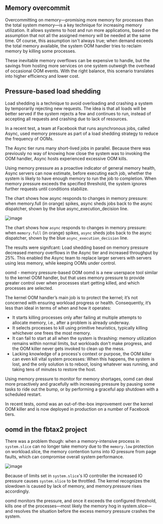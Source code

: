 ## Memory overcommit

Overcommitting on memory—promising more memory for processes than the total system memory—is a key technique for increasing memory utilization. It allows systems to host and run more applications, based on the assumption that not all the assigned memory will be needed at the same time. Of course, this assumption isn't always true; when demand exceeds the total memory available, the system OOM handler tries to reclaim memory by killing some processes.

These inevitable memory overflows can be expensive to handle, but the savings from hosting more services on one system outweigh the overhead of occasional OOM events. With the right balance, this scenario translates into higher efficiency and lower cost.

## Pressure-based load shedding

Load shedding is a technique to avoid overloading and crashing a system by temporarily rejecting new requests. The idea is that all loads will be better served if the system rejects a few and continues to run, instead of accepting all requests and crashing due to lack of resources.

In a recent test, a team at Facebook that runs asynchronous jobs, called Async, used memory pressure as part of a load shedding strategy to reduce the frequency of OOMs.

The Async tier runs many short-lived jobs in parallel. Because there was previously no way of knowing how close the system was to invoking the OOM handler, Async hosts experienced excessive OOM kills.

Using memory pressure as a proactive indicator of general memory health, Async servers can now estimate, before executing each job, whether the system is likely to have enough memory to run the job to completion. When memory pressure exceeds the specified threshold, the system ignores further requests until conditions stabilize.

The chart shows how async responds to changes in memory pressure: when memory.full (in orange) spikes, async sheds jobs back to the async dispatcher, shown by the blue async_execution_decision line.

![image](https://user-images.githubusercontent.com/20936398/202619740-c1de0914-b3dd-4323-81e0-47f0e858c71b.png)

The chart shows how `async` responds to changes in memory pressure: when `memory.full` (in orange) spikes, `async` sheds jobs back to the async dispatcher, shown by the blue `async_execution_decision` line.

The results were signifcant: Load shedding based on memory pressure decreased memory overflows in the Async tier and increased throughput by 25%. This enabled the Async team to replace larger servers with servers using less memory, while keeping OOMs under control.

oomd - memory pressure-based OOM
oomd is a new userspace tool similar to the kernel OOM handler, but that uses memory pressure to provide greater control over when processes start getting killed, and which processes are selected.

The kernel OOM handler’s main job is to protect the kernel; it’s not concerned with ensuring workload progress or health. Consequently, it’s less than ideal in terms of when and how it operates:

* It starts killing processes only after failing at multiple attempts to allocate memory, i.e., after a problem is already underway.
* It selects processes to kill using primitive heuristics, typically killing whichever one frees the most memory.
* It can fail to start at all when the system is thrashing: memory utilization remains within normal limits, but workloads don't make progress, and the OOM killer never gets invoked to clean up the mess.
* Lacking knowledge of a process's context or purpose, the OOM killer can even kill vital system processes: When this happens, the system is lost, and the only solution is to reboot, losing whatever was running, and taking tens of minutes to restore the host.

Using memory pressure to monitor for memory shortages, oomd can deal more proactively and gracefully with increasing pressure by pausing some tasks to ride out the bump, or by performing a graceful app shutdown with a scheduled restart.

In recent tests, oomd was an out-of-the-box improvement over the kernel OOM killer and is now deployed in production on a number of Facebook tiers.

## oomd in the fbtax2 project

There was a problem though: when a memory-intensive process in `system.slice` can no longer take memory due to the `memory.low` protection on workload.slice, the memory contention turns into IO pressure from page faults, which can compromise overall system performance.

![image](https://user-images.githubusercontent.com/20936398/202620323-e940dd14-5491-4a81-a1a1-3bfe016000eb.png)

Because of limits set in `system.slice`'s IO controller the increased IO pressure causes `system.slice` to be throttled. The kernel recognizes the slowdown is caused by lack of memory, and memory.pressure rises accordingly.

oomd monitors the pressure, and once it exceeds the configured threshold, kills one of the processes—most likely the memory hog in system.slice—and resolves the situation before the excess memory pressure crashes the system.

